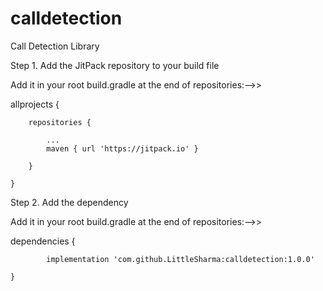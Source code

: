 # calldetection
Call Detection Library


Step 1. Add the JitPack repository to your build file

Add it in your root build.gradle at the end of repositories:-->>

allprojects {


		repositories {
		
			...
			maven { url 'https://jitpack.io' }
			
		}
		
	}
  
  Step 2. Add the dependency
  
  Add it in your root build.gradle at the end of repositories:-->>
  
  dependencies {
  
  
	        implementation 'com.github.LittleSharma:calldetection:1.0.0'
	
	}
	
  
